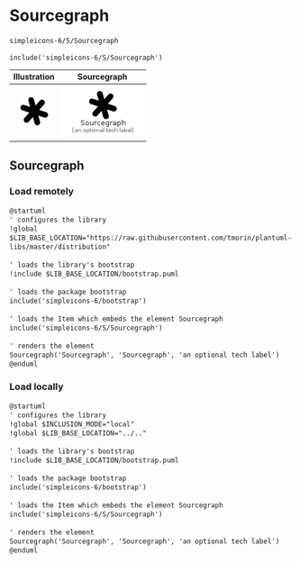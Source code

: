 # Sourcegraph


```text
simpleicons-6/S/Sourcegraph
```

```text
include('simpleicons-6/S/Sourcegraph')
```



| Illustration | Sourcegraph |
| :---: | :---: |
| ![illustration for Illustration](../../simpleicons-6/S/Sourcegraph.png) | ![illustration for Sourcegraph](../../simpleicons-6/S/Sourcegraph.Local.png) |




## Sourcegraph

### Load remotely
```plantuml
@startuml
' configures the library
!global $LIB_BASE_LOCATION="https://raw.githubusercontent.com/tmorin/plantuml-libs/master/distribution"

' loads the library's bootstrap
!include $LIB_BASE_LOCATION/bootstrap.puml

' loads the package bootstrap
include('simpleicons-6/bootstrap')

' loads the Item which embeds the element Sourcegraph
include('simpleicons-6/S/Sourcegraph')

' renders the element
Sourcegraph('Sourcegraph', 'Sourcegraph', 'an optional tech label')
@enduml
```

### Load locally
```plantuml
@startuml
' configures the library
!global $INCLUSION_MODE="local"
!global $LIB_BASE_LOCATION="../.."

' loads the library's bootstrap
!include $LIB_BASE_LOCATION/bootstrap.puml

' loads the package bootstrap
include('simpleicons-6/bootstrap')

' loads the Item which embeds the element Sourcegraph
include('simpleicons-6/S/Sourcegraph')

' renders the element
Sourcegraph('Sourcegraph', 'Sourcegraph', 'an optional tech label')
@enduml
```

